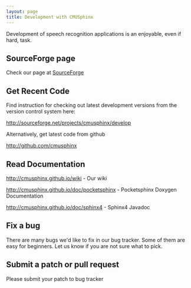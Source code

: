 ```yaml
---
layout: page
title: Development with CMUSphinx
---
```


Development of speech recognition applications is an enjoyable, even if hard, 
task.
## SourceForge page 

Check our page at [ SourceForge ]( http///sourceforge.net/projects/cmusphinx )

##  Get Recent Code

Find instruction for checking out latest development versions from the version 
control system here:

[ http://sourceforge.net/projects/cmusphinx/develop ]( 
http///sourceforge.net/projects/cmusphinx/develop )

Alternatively, get latest code from github

[ http://github.com/cmusphinx ]( http///github.com/cmusphinx )

## Read Documentation

http://cmusphinx.github.io/wiki - Our wiki

http://cmusphinx.github.io/doc/pocketsphinx - Pocketsphinx Doxygen 
Documentation

http://cmusphinx.github.io/doc/sphinx4 - Sphinx4 Javadoc

##  Fix a bug 

There are many bugs we'd like to fix in our bug tracker. Some of them are easy 
for beginners. Let us know if you are not sure what to pick.

## Submit a patch or pull request

Please submit your patch to bug tracker

